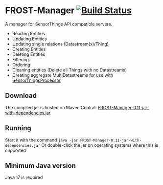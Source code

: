 # FROST-Manager  [![Build Status](https://github.com/FraunhoferIOSB/FROST-Manager/workflows/Maven%20Build/badge.svg)](https://github.com/FraunhoferIOSB/FROST-Manager/actions)
A manager for SensorThings API compatible servers.
- Reading Entities
- Updating Entities
- Updating single relations (Datastream(x)/Thing)
- Creating Entities
- Deleting Entities
- Filtering
- Ordering
- Cleaning entities (Delete all Things with no Datastreams)
- Creating aggregate MultiDatastreams for use with [SensorThingsProcessor](https://github.com/FraunhoferIOSB/SensorThingsProcessor)


## Download
The compiled jar is hosted on Maven Central: [FROST-Manager-0.11-jar-with-dependencies.jar](https://repo1.maven.org/maven2/de/fraunhofer/iosb/ilt/FROST-Manager/0.11/FROST-Manager-0.11-jar-with-dependencies.jar)

## Running
Start it with the command
```java -jar FROST-Manager-0.11-jar-with-dependencies.jar```
Or double-click the jar on operating systems where this is supported

## Minimum Java version
Java 17 is required


